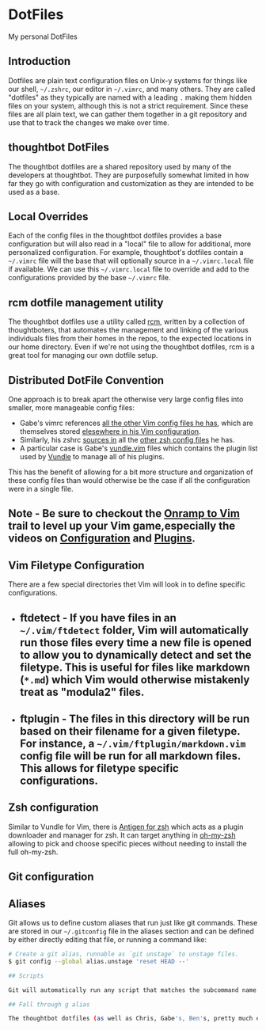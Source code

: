 # DotFiles
 My personal DotFiles

 ## Introduction

 Dotfiles are plain text configuration files on Unix-y systems for things like our shell, `~/.zshrc`, our editor in `~/.vimrc`, and many others. They are called "dotfiles" as they typically are named with a leading `.` making them hidden files on your system, although this is not a strict requirement. Since these files are all plain text, we can gather them together in a git repository and use that to track the changes we make over time.

 ## thoughtbot DotFiles

 The thoughtbot dotfiles are a shared repository used by many of the developers at thoughtbot. They are purposefully somewhat limited in how far they go with configuration and customization as they are intended to be used as a base.
 ## Local Overrides

 Each of the config files in the thoughtbot dotfiles provides a base configuration but will also read in a "local" file to allow for additional, more personalized configuration.
 For example, thoughtbot's dotfiles contain a `~/.vimrc` file will the base that will optionally source in a `~/.vimrc.local` file if available. We can use this  `~/.vimrc.local` file to override and add to the configurations provided by the base `~/.vimrc` file.

 ## rcm dotfile management utility

 The thoughtbot dotfiles use a utility called [rcm](https://github.com/thoughtbot/rcm), written by a collection of thoughtboters, that automates the management and linking of the various individuals files from their homes in the repos, to the expected locations in our home directory.
 Even if we're not using the thoughtbot dotfiles, rcm is a great tool for managing our own dotfile setup.

 ## Distributed DotFile Convention

 One approach is to break apart the otherwise very large config files into smaller, more manageable config files:
- Gabe's vimrc references [all the other Vim config files he has](https://github.com/gabebw/dotfiles/blob/7c5ba2fd230df4dd2432019c72c3def2b75f1d45/vimrc#L20-L23), which are themselves stored [elesewhere in his Vim configuration](https://github.com/gabebw/dotfiles/tree/7c5ba2fd230df4dd2432019c72c3def2b75f1d45/vim).
- Similarly, his zshrc [sources in](https://github.com/gabebw/dotfiles/blob/7c5ba2fd230df4dd2432019c72c3def2b75f1d45/zshrc#L7-L13) all the [other zsh config files](https://github.com/gabebw/dotfiles/tree/7c5ba2fd230df4dd2432019c72c3def2b75f1d45/zsh) he has.
- A particular case is Gabe's [vundle.vim](https://github.com/gabebw/dotfiles/blob/7c5ba2fd230df4dd2432019c72c3def2b75f1d45/vim/vundle.vim) files which contains the plugin list used by [Vundle](https://github.com/VundleVim/Vundle.vim) to manage all of his plugins.

This has the benefit of allowing for a bit more structure and organization of these config files than would otherwise be the case if all the configuration were in a single file.
## Note - Be sure to checkout the [Onramp to Vim](https://upcase.com/onramp-to-vim) trail to level up your Vim game,especially the videos on [Configuration](https://upcase.com/onramp-to-vim) and [Plugins](https://upcase.com/videos/onramp-to-vim-plugins).

## Vim Filetype Configuration

There are a few special directories thet Vim will look in to define specific configurations.
- ## ftdetect - If you have files in an `~/.vim/ftdetect` folder, Vim will automatically run those files every time a new file is opened to allow you to dynamically detect and set the filetype. This is useful for files like markdown (`*.md`) which Vim would otherwise mistakenly treat as "modula2" files.

- ## ftplugin - The files in this directory will be run based on their filename for a given filetype. For instance, a `~/.vim/ftplugin/markdown.vim` config file will be run for all markdown files. This allows for filetype specific configurations.

## Zsh configuration
Similar to Vundle for Vim, there is [Antigen for zsh](https://github.com/zsh-users/antigen) which acts as a plugin downloader and manager for zsh. It can target anything in [oh-my-zsh](https://github.com/robbyrussell/oh-my-zsh) allowing to pick and choose specific pieces without needing to install the full oh-my-zsh.

## Git configuration

## Aliases

Git allows us to define custom aliases that run just like git commands. These are stored in our `~/.gitconfig` file in the aliases section and can be defined by either directly editing that file, or running a command like:
```bash
# Create a git alias, runnable as `git unstage` to unstage files.
$ git config --global alias.unstage 'reset HEAD --'

## Scripts

Git will automatically run any script that matches the subcommand name which allows us to create more complex git commands ourself. For example, if we run `git newbranch`, git will look on our PATH for any script called `git-newbranch` and will execute it if found.

## Fall through g alias

The thoughtbot dotfiles (as well as Chris, Gabe's, Ben's, pretty much everybody's) contain a usefull shell alias that makes interacting with git much easier. We can view [the alias on github in the thoughtbot dotfiles](https://github.com/thoughtbot/dotfiles/blob/6a034a7d659ef332345d17d55aaf47994aa9f96b/zsh/functions/g), and I've included it as well:
